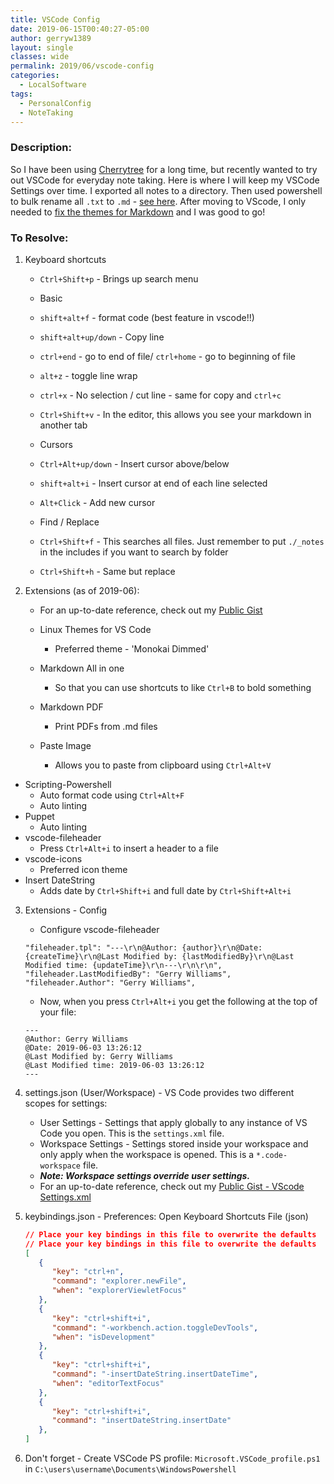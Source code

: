 ```yaml
---
title: VSCode Config
date: 2019-06-15T00:40:27-05:00
author: gerryw1389
layout: single
classes: wide
permalink: 2019/06/vscode-config
categories:
  - LocalSoftware
tags:
  - PersonalConfig
  - NoteTaking
---
```

<!--more-->

### Description:

So I have been using [Cherrytree](https://www.giuspen.com/cherrytree/) for a long time, but recently wanted to try out VSCode for everyday note taking. Here is where I will keep my VSCode Settings over time. I exported all notes to a directory. Then used powershell to bulk rename all `.txt` to `.md` - [see here](https://github.com/gerryw1389/powershell/blob/main/gwFilesystem/Public/Rename-Items.ps1). After moving to VScode, I only needed to [fix the themes for Markdown](https://automationadmin.com/2019/12/modify-vscode-markdown-theme/) and I was good to go!



### To Resolve: 

1. Keyboard shortcuts

   - `Ctrl+Shift+p` - Brings up search menu

   - Basic
   - `shift+alt+f` - format code (best feature in vscode!!)
   - `shift+alt+up/down` - Copy line
   - `ctrl+end` - go to end of file/  `ctrl+home` - go to beginning of file
   - `alt+z` - toggle line wrap
   - `ctrl+x` - No selection / cut line - same for copy and `ctrl+c`
   - `Ctrl+Shift+v` - In the editor, this allows you see your markdown in another tab

   - Cursors
   - `Ctrl+Alt+up/down` - Insert cursor above/below
   - `shift+alt+i` - Insert cursor at end of each line selected
   - `Alt+Click` - Add new cursor

   - Find / Replace
   - `Ctrl+Shift+f` - This searches all files. Just remember to put `./_notes` in the includes if you want to search by folder
   - `Ctrl+Shift+h` - Same but replace

2. Extensions (as of 2019-06):
   
   - For an up-to-date reference, check out my [Public Gist](https://gist.github.com/gerryw1389/ad275818cb8ffc3a7efb8795a85e7080)

   - Linux Themes for VS Code
     - Preferred theme - 'Monokai Dimmed'
   - Markdown All in one
     - So that you can use shortcuts to like `Ctrl+B` to bold something
   - Markdown PDF
     - Print PDFs from .md files
   - Paste Image 
     - Allows you to paste from clipboard using `Ctrl+Alt+V`
  - Scripting-Powershell
     - Auto format code using `Ctrl+Alt+F`
     - Auto linting
   - Puppet
     - Auto linting
   - vscode-fileheader
     - Press `Ctrl+Alt+i` to insert a header to a file
   - vscode-icons
     - Preferred icon theme
   - Insert DateString
     - Adds date by `Ctrl+Shift+i` and full date by `Ctrl+Shift+Alt+i` 

3. Extensions - Config

   - Configure vscode-fileheader

   ```escape
   "fileheader.tpl": "---\r\n@Author: {author}\r\n@Date: {createTime}\r\n@Last Modified by: {lastModifiedBy}\r\n@Last Modified time: {updateTime}\r\n---\r\n\r\n",
   "fileheader.LastModifiedBy": "Gerry Williams",
   "fileheader.Author": "Gerry Williams",
   ```

   - Now, when you press `Ctrl+Alt+i` you get the following at the top of your file:

   ```escape
   ---
   @Author: Gerry Williams
   @Date: 2019-06-03 13:26:12
   @Last Modified by: Gerry Williams
   @Last Modified time: 2019-06-03 13:26:12
   ---
   ```

4. settings.json (User/Workspace) - VS Code provides two different scopes for settings:
   - User Settings - Settings that apply globally to any instance of VS Code you open. This is the `settings.xml` file.
   - Workspace Settings - Settings stored inside your workspace and only apply when the workspace is opened. This is a `*.code-workspace` file.
   - ***Note: Workspace settings override user settings.***
   - For an up-to-date reference, check out my [Public Gist - VScode Settings.xml](https://gist.github.com/gerryw1389/ad275818cb8ffc3a7efb8795a85e7080)

5. keybindings.json - Preferences: Open Keyboard Shortcuts File (json)

   ```json
   // Place your key bindings in this file to overwrite the defaults
   // Place your key bindings in this file to overwrite the defaults
   [
      {
         "key": "ctrl+n",
         "command": "explorer.newFile",
         "when": "explorerViewletFocus"
      },
      {
         "key": "ctrl+shift+i",
         "command": "-workbench.action.toggleDevTools",
         "when": "isDevelopment"
      },
      {
         "key": "ctrl+shift+i",
         "command": "-insertDateString.insertDateTime",
         "when": "editorTextFocus"
      },
      {
         "key": "ctrl+shift+i",
         "command": "insertDateString.insertDate"
      },
   ]
   ```

6. Don't forget - Create VSCode PS profile: `Microsoft.VSCode_profile.ps1` in `C:\users\username\Documents\WindowsPowershell`